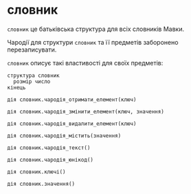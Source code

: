 # словник

`словник` це батьківська структура для всіх словників Мавки.

Чародії для структури `словник` та її предметів заборонено перезаписувати.

`словник` описує такі властивості для своїх предметів:

```мавка
структура словник
  розмір число
кінець
```

```мавка
дія словник.чародія_отримати_елемент(ключ)
```

```мавка
дія словник.чародія_змінити_елемент(ключ, значення)
```

```мавка
дія словник.чародія_видалити_елемент(ключ)
```

```мавка
дія словник.чародія_містить(значення)
```

```мавка
дія словник.чародія_текст()
```

```мавка
дія словник.чародія_юнікод()
```

```мавка
дія словник.ключі()
```

```мавка
дія словник.значення()
```